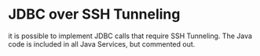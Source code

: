 # JDBC over SSH Tunneling

it is possible to implement JDBC calls that require SSH Tunneling. The Java code is included in all Java Services, but commented out.